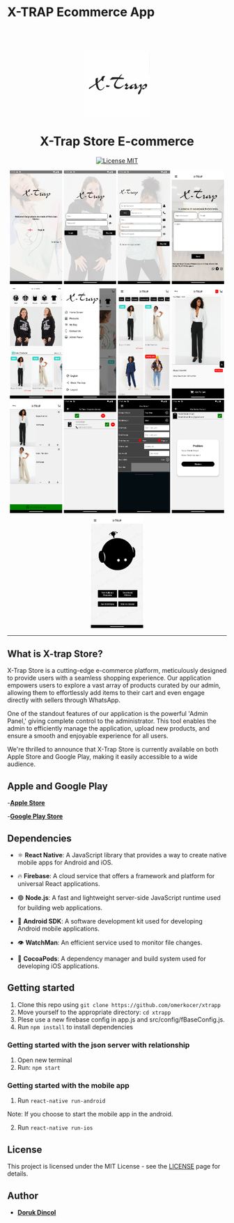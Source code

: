 # X-TRAP Ecommerce App
<h1 align="center">
<br>
  <img src=".github/logo1.png" alt="X-TRAP" width="150">
<br>
<br>
X-Trap Store E-commerce
</h1>

<p align="center">
  <a href="https://opensource.org/licenses/MIT">
    <img src="https://img.shields.io/badge/License-MIT-blue.svg" alt="License MIT">
  </a>
</p>

<div align="center">
<img src=".github/preview1.png" width="120" marginleft="10" />
<img src=".github/preview2.png" width="120" />
<img src=".github/preview3.png" width="120" />
<img src=".github/preview7.png" width="120" />
<img src=".github/preview4.png" width="120" />
<img src=".github/preview5.png" width="120" />
<img src=".github/preview6.png" width="120" />
<img src=".github/preview8.png" width="120" />
<img src=".github/preview9.png" width="120" />
<img src=".github/preview10.png" width="120" />
<img src=".github/preview11.png" width="120" />
<img src=".github/preview12.png" width="120" />
<img src=".github/preview13.png" width="120" />
</div>

<hr />

## What is X-trap Store?

X-Trap Store is a cutting-edge e-commerce platform, meticulously designed to provide users with a seamless shopping experience. Our application empowers users to explore a vast array of products curated by our admin, allowing them to effortlessly add items to their cart and even engage directly with sellers through WhatsApp.

One of the standout features of our application is the powerful 'Admin Panel,' giving complete control to the administrator. This tool enables the admin to efficiently manage the application, upload new products, and ensure a smooth and enjoyable experience for all users.

We're thrilled to announce that X-Trap Store is currently available on both Apple Store and Google Play, making it easily accessible to a wide audience.

## Apple and Google Play 

-[**Apple Store**](https://apps.apple.com/tr/app/x-trap-store/id6471013547)

-[**Google Play Store**](https://play.google.com/store/apps/details?id=com.xtrapp)

## Dependencies

- ⚛️ **React Native**: A JavaScript library that provides a way to create native mobile apps for Android and iOS.

- 🔥 **Firebase**: A cloud service that offers a framework and platform for universal React applications.

- 🟢 **Node.js**: A fast and lightweight server-side JavaScript runtime used for building web applications.

- 🤖 **Android SDK**: A software development kit used for developing Android mobile applications.

- 👁 **WatchMan**: An efficient service used to monitor file changes.

- 🧁 **CocoaPods**: A dependency manager and build system used for developing iOS applications.
## Getting started

1. Clone this repo using `git clone https://github.com/omerkocer/xtrapp`
2. Move yourself to the appropriate directory: `cd xtrapp`<br />
3. Plese use a new firebase config in app.js and src/config/fBaseConfig.js.
4. Run `npm install` to install dependencies<br />

### Getting started with the json server with relationship

1. Open new terminal
2. Run: `npm start`

### Getting started with the mobile app

1. Run `react-native run-android` 

Note: If you choose to start the mobile app in the android.

2. Run `react-native run-ios`


## License

This project is licensed under the MIT License - see the [LICENSE](https://opensource.org/licenses/MIT) page for details.

## Author

- [**Doruk Dinçol**](https://github.com/dincoldoruk)

